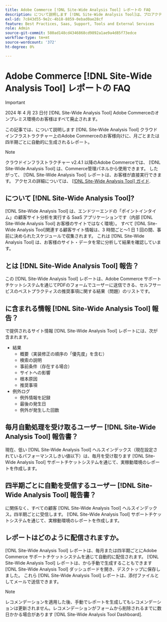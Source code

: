 ```yaml
---
title: Adobe Commerce [!DNL Site-Wide Analysis Tool] レポートの FAQ
description: について説明します [!DNL Site-Wide Analysis Tool]は、プロアクティブなセルフサービスツールで、Adobe Commerce インストールのセキュリティと操作性を確保するための詳細なシステムインサイトおよびレコメンデーションが含まれている中央リポジトリです。
exl-id: 7c843d55-9e2c-4b18-8859-0ebad0ae28cf
feature: Best Practices, Saas, Support, Tools and External Services
role: Admin
source-git-commit: 580ad148cd4346868cd9892a1ae9a4d85f73edce
workflow-type: tm+mt
source-wordcount: '372'
ht-degree: 0%

---
```


# Adobe Commerce [!DNL Site-Wide Analysis Tool] レポートの FAQ

>[!IMPORTANT]
>
>2024 年 4 月 23 日付 [!DNL Site-Wide Analysis Tool] Adobe Commerceのオンプレミス環境のお客様はすべて廃止されます。

この記事では、について説明します [!DNL Site-Wide Analysis Tool] クラウドインフラストラクチャー上のAdobe Commerceのお客様向けに、月ごとまたは四半期ごとに自動的に生成されるレポート。

>[!NOTE]
>
>クラウドインフラストラクチャー v2.4.1 以降のAdobe Commerceでは、 [!DNL Site-Wide Analysis Tool] は、Commerce管理パネルから使用できます。 したがって、 [!DNL Site-Wide Analysis Tool] レポートは、お客様が直接実行できます。 アクセスの詳細については、 [[!DNL Site-Wide Analysis Tool] ガイド](https://experienceleague.adobe.com/docs/commerce-operations/tools/site-wide-analysis-tool/access.html).

## について [!DNL Site-Wide Analysis Tool]?

[!DNL Site-Wide Analysis Tool] は、エンドツーエンドの「ポイントインタイム」の顧客サイト分析を実行する SaaS アプリケーションです（内部 [!DNL Site-Wide Analysis Tool] お客様のサイトではなく環境）。 すべて [!DNL Site-Wide Analysis Tool]関連する顧客サイト情報は、3 時間ごと～1 日 1 回の間、事前に決められたスケジュールで収集されます。 これは [!DNL Site-Wide Analysis Tool] は、お客様のサイト・データを常に分析して結果を確認しています。

## とは [!DNL Site-Wide Analysis Tool] 報告？

この [!DNL Site-Wide Analysis Tool] レポートは、Adobe Commerce サポートチケットシステムを通じてPDFのフォームでユーザーに送信できる、セルフサービスのベストプラクティスの推奨事項に関する結果（問題）のリストです。

## に含まれる情報 [!DNL Site-Wide Analysis Tool] 報告？

で提供されるサイト情報 [!DNL Site-Wide Analysis Tool] レポートには、次が含まれます。

* 結果
   * 概要（実装修正の順序の「優先度」を含む）
   * 検索の説明
   * 事前条件（存在する場合）
   * サイトへの影響
   * 根本原因
   * 推奨事項
* 例外ログ
   * 例外情報を記録
   * 最後の発生日
   * 例外が発生した回数

## 毎月自動処理を受け取るユーザー [!DNL Site-Wide Analysis Tool] 報告書？

現在、低い [!DNL Site-Wide Analysis Tool] ヘルスインデックス（現在設定されているパフォーマンスしきい値以下）は、毎月を受け取ります [!DNL Site-Wide Analysis Tool] サポートチケットシステムを通じて、実稼動環境のレポートを作成します。

## 四半期ごとに自動を受信するユーザー [!DNL Site-Wide Analysis Tool] 報告書？

に関係なく、すべての顧客 [!DNL Site-Wide Analysis Tool] ヘルスインデックス。四半期ごとに受信します。 [!DNL Site-Wide Analysis Tool] サポートチケットシステムを通じて、実稼動環境のレポートを作成します。

## レポートはどのように配信されますか。

[!DNL Site-Wide Analysis Tool] レポートは、毎月または四半期ごとにAdobe Commerce サポートチケットシステムを通じて自動的に配信されます。 [!DNL Site-Wide Analysis Tool] レポートは、から手動で生成することもできます [!DNL Site-Wide Analysis Tool] ダッシュボードを開き、デスクトップに保存しました。 これら [!DNL Site-Wide Analysis Tool] レポートは、添付ファイルとしてメールで送信できます。

>[!NOTE]
>
>レコメンデーションを適用した後、手動でレポートを生成してもレコメンデーションは更新されません。レコメンデーションがフォームから削除されるまでに数日かかる場合があります [!DNL Site-Wide Analysis Tool Dashboard].
